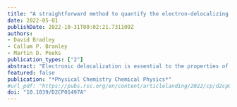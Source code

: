 ```yaml
---
title: "A straightforward method to quantify the electron-delocalizing ability of π-conjugated molecules"
date: 2022-05-01
publishDate: 2022-10-31T00:02:21.731109Z
authors: 
- David Bradley
- Callum P. Branley
- Martin D. Peeks
publication_types: ["2"]
abstract: "Electronic delocalization is essential to the properties of π-conjugated molecules. We introduce the inter-fragment delocalization index (IFDI) as an easy-to-use computational method for quantifying the electronic delocalization in π-conjugated oligomers and molecular wire models. We show that the IFDI is related to the torsion barriers of π-conjugated dimers, and to the single-molecule conductance of several π-conjugated fragments. The IFDI is a useful screening technique for comparing different π-conjugated subunits as components in organic electronics, since it can quantify the influence of substitution position, structure, and (anti)aromaticity on delocalization."
featured: false
publication: "*Physical Chemistry Chemical Physics*"
#url_pdf: "https://pubs.rsc.org/en/content/articlelanding/2022/cp/d2cp01497a"
doi: "10.1039/D2CP01497A"
---
```


